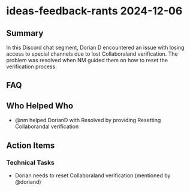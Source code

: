 # ideas-feedback-rants 2024-12-06

## Summary

In this Discord chat segment, Dorian D encountered an issue with losing access to special channels due to lost Collaboraland verification. The problem was resolved when NM guided them on how to reset the verification process.

## FAQ

## Who Helped Who

- @nm helped DorianD with Resolved by providing Resetting Collaborandal verification

## Action Items

### Technical Tasks

- Dorian needs to reset Collaboraland verification (mentioned by @doriand)

